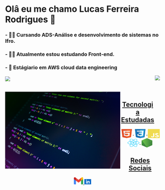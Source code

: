 <h1>Olâ eu me chamo Lucas Ferreira Rodrigues 👋</h1>

<h3>- 👩‍💻 Cursando ADS-Análise e desenvolvimento de sistemas no Ifro.</h3>
<h3>- 👨‍🏫 Atualmente estou estudando Front-end.</h3>
<h3>- 🤵 Estágiario em AWS cloud data engineering</h3>

<div>
  <a href="https://github.com/lucas-ifro">
  <img align="center" height="160em" src="https://github-readme-stats.vercel.app/api?username=lucas-ifro&show_icons=true&theme=neon&include_all_commits=true&count_private=true"/>
  <img align="right" height="160em" src="https://github-readme-stats.vercel.app/api/top-langs/?username=lucas-ifro&layout=compact&langs_count=16&theme=neon"/>
  
</div>
<br>
<div  align="center"> 
  <div style="display: inline_block"><br>
    <img align="left" height="250" alt="coding-time" src="imagem.git.jpeg">
    <h2 align="center">Tecnologia Estudadas</h2>
    <img align="center" alt="Rafa-HTML" height="30" width="40" src="https://raw.githubusercontent.com/devicons/devicon/master/icons/html5/html5-original.svg">
    <img align="center" alt="Rafa-CSS" height="30" width="40" src="https://raw.githubusercontent.com/devicons/devicon/master/icons/css3/css3-original.svg">
    <img align="center" alt="Rafa-Js" height="30" width="40" src="https://raw.githubusercontent.com/devicons/devicon/master/icons/javascript/javascript-plain.svg">
    <img align="center" alt="Rafa-React" height="30" width="40" src="https://raw.githubusercontent.com/devicons/devicon/master/icons/react/react-original.svg">
    <img align="center" height="30" width="40" alt="nodejs-icon" src="https://raw.githubusercontent.com/devicons/devicon/master/icons/nodejs/nodejs-original.svg">
    
   </div>
    
  
  <h2 align="center">Redes Sociais</h2>
    <a href = "mailto: lucaslfr00@gmail.com" >
      <img width="30" src="Gmail.png">
    </a>
    <a href = "https://www.linkedin.com/in/lucas-ferreira-rodrigues-b3938a2a7" target="_blank">
      <img width="22" src="linkedin.jpg">
    </a>

</div>
<div style="display: block"><br>
</div>
